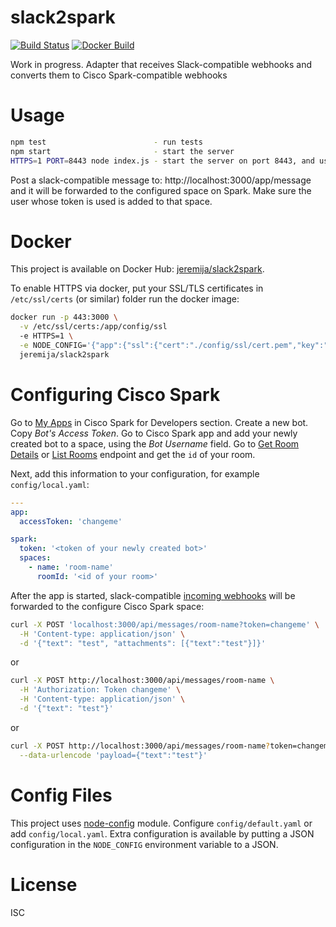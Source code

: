 # slack2spark

[![Build Status](https://travis-ci.org/jeremija/slack2spark.svg?branch=master)](https://travis-ci.org/jeremija/slack2spark)
[![Docker Build](https://img.shields.io/docker/automated/jeremija/slack2spark.svg
)](https://hub.docker.com/r/jeremija/slack2spark/)

Work in progress. Adapter that receives Slack-compatible webhooks and converts
them to Cisco Spark-compatible webhooks

# Usage

```bash
npm test                        - run tests
npm start                       - start the server
HTTPS=1 PORT=8443 node index.js - start the server on port 8443, and use HTTPS
```

Post a slack-compatible message to: http://localhost:3000/app/message and it
will be forwarded to the configured space on Spark. Make sure the user whose
token is used is added to that space.

# Docker

This project is available on Docker Hub: [jeremija/slack2spark][docker].

To enable HTTPS via docker, put your SSL/TLS certificates in `/etc/ssl/certs`
(or similar) folder run the docker image:

```bash
docker run -p 443:3000 \
  -v /etc/ssl/certs:/app/config/ssl
  -e HTTPS=1 \
  -e NODE_CONFIG='{"app":{"ssl":{"cert":"./config/ssl/cert.pem","key":"./config/ssl/cert.key"}}}' \
  jeremija/slack2spark
```

# Configuring Cisco Spark

Go to [My Apps][spark-apps] in Cisco Spark for Developers section. Create a new
bot. Copy _Bot's Access Token_. Go to Cisco Spark app and add your newly
created bot to a space, using the _Bot Username_ field. Go to [Get Room
Details][room] or [List Rooms][rooms] endpoint and get the `id` of your room.

Next, add this information to your configuration, for example
`config/local.yaml`:

```yaml
---
app:
  accessToken: 'changeme'

spark:
  token: '<token of your newly created bot>'
  spaces:
    - name: 'room-name'
      roomId: '<id of your room>'
```

After the app is started, slack-compatible [incoming webhooks][slack-webhooks]
will be forwarded to the configure Cisco Spark space:

```bash
curl -X POST 'localhost:3000/api/messages/room-name?token=changeme' \
  -H 'Content-type: application/json' \
  -d '{"text": "test", "attachments": [{"text":"test"}]}'
```

or

```bash
curl -X POST http://localhost:3000/api/messages/room-name \
  -H 'Authorization: Token changeme' \
  -H 'Content-type: application/json' \
  -d '{"text": "test"}'
```

or 

```bash
curl -X POST http://localhost:3000/api/messages/room-name?token=changeme \
  --data-urlencode 'payload={"text":"test"}'
```

# Config Files

This project uses [node-config][node-config] module. Configure
`config/default.yaml` or add `config/local.yaml`. Extra configuration is
available by putting a JSON configuration in the `NODE_CONFIG` environment
variable to a JSON.

# License

ISC

[node-config]: https://github.com/lorenwest/node-config
[docker]: https://hub.docker.com/r/jeremija/slack2spark/
[spark-apps]: https://developer.ciscospark.com/apps.html
[room]: https://developer.ciscospark.com/endpoint-rooms-roomId-get.html
[rooms]: https://developer.ciscospark.com/endpoint-rooms-get.html 
[slack-webhooks]: https://api.slack.com/incoming-webhooks
